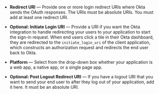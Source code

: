 * **Redirect URI** &mdash; Provide one or more login redirect URIs where Okta sends the OAuth responses. The URIs must be absolute URIs. You must add at least one redirect URI.

* **Optional: Initiate Login URI** &mdash; Provide a URI if you want the Okta integration to handle redirecting your users to your application to start the sign-in request. When end users click a tile in their Okta dashboard, they are redirected to the `initiate_login_uri` of the client application, which constructs an authorization request and redirects the end user back to Okta.

* **Platform** &mdash; Select from the drop-down box whether your application is a web app, a native app, or a single page app.

* **Optional: Post Logout Redirect URI** &mdash; If you have a logout URI that you want to send your end user to after they log out of your application, add it here. It must be an absolute URI.
